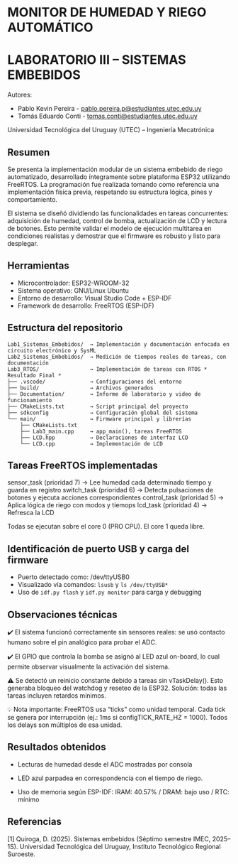 #         MONITOR DE HUMEDAD Y RIEGO AUTOMÁTICO
#                LABORATORIO III – SISTEMAS EMBEBIDOS

Autores:
- Pablo Kevin Pereira - pablo.pereira.p@estudiantes.utec.edu.uy
- Tomás Eduardo Conti - tomas.conti@estudiantes.utec.edu.uy

Universidad Tecnológica del Uruguay (UTEC) – Ingeniería Mecatrónica

## Resumen

Se presenta la implementación modular de un sistema embebido de riego automatizado, desarrollado íntegramente sobre plataforma ESP32 utilizando FreeRTOS. La programación fue realizada tomando como referencia una implementación física previa, respetando su estructura lógica, pines y comportamiento.

El sistema se diseñó dividiendo las funcionalidades en tareas concurrentes: adquisición de humedad, control de bomba, actualización de LCD y lectura de botones. Esto permite validar el modelo de ejecución multitarea en condiciones realistas y demostrar que el firmware es robusto y listo para desplegar.

## Herramientas


- Microcontrolador: ESP32-WROOM-32
- Sistema operativo: GNU/Linux Ubuntu
- Entorno de desarrollo: Visual Studio Code + ESP-IDF
- Framework de desarrollo: FreeRTOS (ESP-IDF)

## Estructura del repositorio
    Lab1_Sistemas_Embebidos/  → Implementación y documentación enfocada en circuito electrónico y SysML
    Lab2_Sistemas_Embebidos/  → Medición de tiempos reales de tareas, con documentación
    Lab3_RTOS/                → Implementación de tareas con RTOS * Resultado Final *
    ├── .vscode/              → Configuraciones del entorno
    ├── build/                → Archivos generados
    ├── Documentation/        → Informe de laboratorio y video de funcionamiento
    ├── CMakeLists.txt        → Script principal del proyecto
    ├── sdkconfig             → Configuración global del sistema
    └── main/                 → Firmware principal y librerías
        ├── CMakeLists.txt
        ├── Lab3_main.cpp     → app_main(), tareas FreeRTOS
        ├── LCD.hpp           → Declaraciones de interfaz LCD
        └── LCD.cpp           → Implementación de LCD

## Tareas FreeRTOS implementadas

sensor_task (prioridad 7)     → Lee humedad cada determinado tiempo y guarda en registro
switch_task (prioridad 6)     → Detecta pulsaciones de botones y ejecuta acciones correspondientes
control_task (prioridad 5)    → Aplica lógica de riego con modos y tiemops
lcd_task (prioridad 4)        → Refresca la LCD

Todas se ejecutan sobre el core 0 (PRO CPU). El core 1 queda libre.

## Identificación de puerto USB y carga del firmware

- Puerto detectado como: /dev/ttyUSB0
- Visualizado vía comandos: `lsusb` y `ls /dev/ttyUSB*`
- Uso de `idf.py flash` y `idf.py monitor` para carga y debugging

## Observaciones técnicas

✔️ El sistema funcionó correctamente sin sensores reales: se usó contacto humano sobre el pin analógico para probar el ADC.

✔️ El GPIO que controla la bomba se asignó al LED azul on-board, lo cual permite observar visualmente la activación del sistema.

⚠️ Se detectó un reinicio constante debido a tareas sin vTaskDelay(). Esto generaba bloqueo del watchdog y reseteo de la ESP32. Solución: todas las tareas incluyen retardos mínimos.

💡 Nota importante: FreeRTOS usa “ticks” como unidad temporal. Cada tick se genera por interrupción (ej.: 1ms si configTICK_RATE_HZ = 1000). Todos los delays son múltiplos de esa unidad.

## Resultados obtenidos

- Lecturas de humedad desde el ADC mostradas por consola

- LED azul parpadea en correspondencia con el tiempo de riego.

- Uso de memoria según ESP-IDF:
  IRAM: 40.57% / DRAM: bajo uso / RTC: mínimo

## Referencias

[1] Quiroga, D. (2025). Sistemas embebidos (Séptimo semestre IMEC, 2025–1S). 
    Universidad Tecnológica del Uruguay, Instituto Tecnológico Regional Suroeste.

